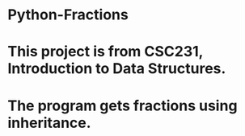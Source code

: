 # Python-Fractions
# This project is from CSC231, Introduction to Data Structures.
# The program gets fractions using inheritance.
